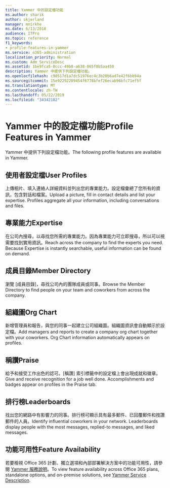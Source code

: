 ```yaml
---
title: Yammer 中的設定檔功能
ms.author: sharik
author: skjerland
manager: mnirkhe
ms.date: 6/13/2018
audience: ITPro
ms.topic: reference
f1_keywords:
- profile-features-in-yammer
ms.service: o365-administration
localization_priority: Normal
ms.custom: Adm_ServiceDesc
ms.assetid: 1be9fca5-8ccc-49b8-a638-065f0b5aa450
description: Yammer 中提供下列設定檔功能。
ms.openlocfilehash: c98517d1a7dc51976ec4c3b20b6ad7e42f6bb94a
ms.sourcegitcommit: 15e92292209454f6778bfef26ecab96bfc71ef5f
ms.translationtype: MT
ms.contentlocale: zh-TW
ms.lasthandoff: 05/22/2019
ms.locfileid: "34342182"
---
```

# <a name="profile-features-in-yammer"></a><span data-ttu-id="ef4f3-103">Yammer 中的設定檔功能</span><span class="sxs-lookup"><span data-stu-id="ef4f3-103">Profile Features in Yammer</span></span>

<span data-ttu-id="ef4f3-104">Yammer 中提供下列設定檔功能。</span><span class="sxs-lookup"><span data-stu-id="ef4f3-104">The following profile features are available in Yammer.</span></span>
  
## <a name="user-profiles"></a><span data-ttu-id="ef4f3-105">使用者設定檔</span><span class="sxs-lookup"><span data-stu-id="ef4f3-105">User Profiles</span></span>
<span data-ttu-id="ef4f3-106"><a name="bkmk_UserProfiles"> </a></span><span class="sxs-lookup"><span data-stu-id="ef4f3-106"></span></span>

<span data-ttu-id="ef4f3-p101">上傳相片、填入連絡人詳細資料並列出您的專業能力。設定檔彙總了您所有的資訊，包含對話和檔案。</span><span class="sxs-lookup"><span data-stu-id="ef4f3-p101">Upload a picture, fill in contact details and list your expertise. Profiles aggregate all your information, including conversations and files.</span></span>
  
## <a name="expertise"></a><span data-ttu-id="ef4f3-109">專業能力</span><span class="sxs-lookup"><span data-stu-id="ef4f3-109">Expertise</span></span>
<span data-ttu-id="ef4f3-110"><a name="bkmk_Expertise"> </a></span><span class="sxs-lookup"><span data-stu-id="ef4f3-110"></span></span>

<span data-ttu-id="ef4f3-p102">在公司內搜尋，以尋找您所需的專業能力。因為專業能力可立即搜尋，所以可以視需要找到實用資訊。</span><span class="sxs-lookup"><span data-stu-id="ef4f3-p102">Reach across the company to find the experts you need. Because Expertise is instantly searchable, useful information can be found on demand.</span></span>
  
## <a name="member-directory"></a><span data-ttu-id="ef4f3-113">成員目錄</span><span class="sxs-lookup"><span data-stu-id="ef4f3-113">Member Directory</span></span>
<span data-ttu-id="ef4f3-114"><a name="bkmk_MemberDirectory"> </a></span><span class="sxs-lookup"><span data-stu-id="ef4f3-114"></span></span>

<span data-ttu-id="ef4f3-115">瀏覽 [成員目錄]，尋找公司內的團隊成員或同事。</span><span class="sxs-lookup"><span data-stu-id="ef4f3-115">Browse the Member Directory to find people on your team and coworkers from across the company.</span></span>
  
## <a name="org-chart"></a><span data-ttu-id="ef4f3-116">組織圖</span><span class="sxs-lookup"><span data-stu-id="ef4f3-116">Org Chart</span></span>
<span data-ttu-id="ef4f3-117"><a name="bkmk_OrgChart"> </a></span><span class="sxs-lookup"><span data-stu-id="ef4f3-117"></span></span>

<span data-ttu-id="ef4f3-p103">新增管理員和報告，與您的同事一起建立公司組織圖。組織圖資訊會自動顯示於設定檔。</span><span class="sxs-lookup"><span data-stu-id="ef4f3-p103">Add managers and reports to create a company org chart together with your coworkers. Org Chart information automatically appears on profiles.</span></span>
  
## <a name="praise"></a><span data-ttu-id="ef4f3-120">稱讚</span><span class="sxs-lookup"><span data-stu-id="ef4f3-120">Praise</span></span>
<span data-ttu-id="ef4f3-121"><a name="bkmk_Praise"> </a></span><span class="sxs-lookup"><span data-stu-id="ef4f3-121"></span></span>

<span data-ttu-id="ef4f3-p104">給予和接受工作出色的認可。[稱讚] 索引標籤中的設定檔上會出現成就和徽章。</span><span class="sxs-lookup"><span data-stu-id="ef4f3-p104">Give and receive recognition for a job well done. Accomplishments and badges appear on profiles in the Praise tab.</span></span>
  
## <a name="leaderboards"></a><span data-ttu-id="ef4f3-124">排行榜</span><span class="sxs-lookup"><span data-stu-id="ef4f3-124">Leaderboards</span></span>
<span data-ttu-id="ef4f3-125"><a name="bkmk_Leaderboards"> </a></span><span class="sxs-lookup"><span data-stu-id="ef4f3-125"></span></span>

<span data-ttu-id="ef4f3-p105">找出您的網路中有影響力的同事。排行榜可顯示具有最多郵件、已回覆郵件和按讚郵件的人員。</span><span class="sxs-lookup"><span data-stu-id="ef4f3-p105">Identify influential coworkers in your network. Leaderboards display people with the most messages, replied-to messages, and liked messages.</span></span>
  
## <a name="feature-availability"></a><span data-ttu-id="ef4f3-128">功能可用性</span><span class="sxs-lookup"><span data-stu-id="ef4f3-128">Feature Availability</span></span>
<span data-ttu-id="ef4f3-129"><a name="bkmk_Leaderboards"> </a></span><span class="sxs-lookup"><span data-stu-id="ef4f3-129"></span></span>

<span data-ttu-id="ef4f3-130">若要檢視 Office 365 計劃、獨立選項和內部部署解決方案中的功能可用性，請參閱 [Yammer 服務說明](yammer-service-description.md)。</span><span class="sxs-lookup"><span data-stu-id="ef4f3-130">To view feature availability across Office 365 plans, standalone options, and on-premise solutions, see [Yammer Service Description](yammer-service-description.md).</span></span>
  

